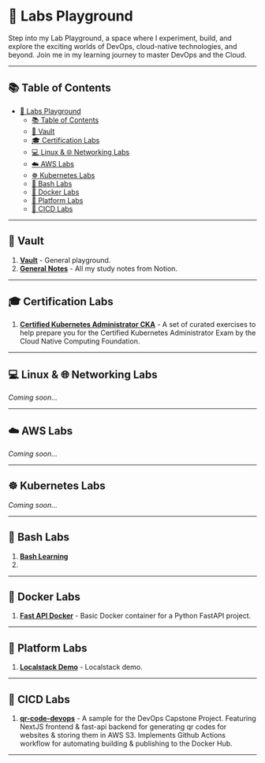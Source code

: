 # 🔬 Labs Playground

Step into my Lab Playground, a space where I experiment, build, and explore the exciting worlds of DevOps, cloud-native technologies, and beyond. Join me in my learning journey to master DevOps and the Cloud.

---

## 📚 Table of Contents

- [🔬 Labs Playground](#-labs-playground)
  - [📚 Table of Contents](#-table-of-contents)
  - [🔐 Vault](#-vault)
  - [🎓 Certification Labs](#-certification-labs)
  - [💻 Linux \& 🌐 Networking Labs](#-linux---networking-labs)
  - [☁️ AWS Labs](#️-aws-labs)
  - [☸️ Kubernetes Labs](#️-kubernetes-labs)
  - [🔫 Bash Labs](#-bash-labs)
  - [🐳 Docker Labs](#-docker-labs)
  - [🚰️ Platform Labs](#️-platform-labs)
  - [🚀 CICD Labs](#-cicd-labs)

---

## 🔐 Vault

1. **[Vault](https://github.com/YacqubAdan/playground-vault)** - General playground.
2. **[General Notes](https://github.com/YacqubAdan/notes)** - All my study notes from Notion.

---

## 🎓 Certification Labs

1. **[Certified Kubernetes Administrator CKA](https://github.com/YacqubAdan/cka-mastery)** - A set of curated exercises to help prepare you for the Certified Kubernetes Administrator Exam by the Cloud Native Computing Foundation.

---

## 💻 Linux & 🌐 Networking Labs

*Coming soon...*

---

## ☁️ AWS Labs

*Coming soon...*

---

## ☸️ Kubernetes Labs

*Coming soon...*

---

## 🔫 Bash Labs

1. **[Bash Learning](https://github.com/YacqubAdan/devops-learning/tree/main/bash/labs)** 
2. 
---

## 🐳 Docker Labs

1. **[Fast API Docker](https://github.com/YacqubAdan/fast-api-docker)** - Basic Docker container for a Python FastAPI project.

---

## 🚰️ Platform Labs

1. **[Localstack Demo](https://github.com/YacqubAdan/localstack-demo)** - Localstack demo.

---

## 🚀 CICD Labs

1. **[qr-code-devops](https://github.com/YacqubAdan/qr-code-devops)** - A sample for the DevOps Capstone Project. Featuring NextJS frontend & fast-api backend for generating qr codes for websites & storing them in AWS S3. Implements Github Actions workflow for automating building & publishing to the Docker Hub.

---

